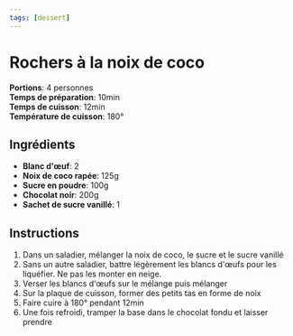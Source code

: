 ```yaml
---
tags: [dessert]
---
```

# Rochers à la noix de coco
<CenteredImage :src="$withBase('/images/recettes/rocher_coco.jpg')" alt="rocher_coco" width="500" />

**Portions**: 4 personnes<br>
**Temps de préparation**: 10min<br>
**Temps de cuisson**: 12min<br>
**Température de cuisson**: 180°

## Ingrédients
- **Blanc d'œuf**: 2
- **Noix de coco rapée**: 125g
- **Sucre en poudre**: 100g
- **Chocolat noir**: 200g
- **Sachet de sucre vanillé**: 1

## Instructions
1. Dans un saladier, mélanger la noix de coco, le sucre et le sucre vanillé
2. Sans un autre saladier, battre légèrement les blancs d'œufs pour les liquéfier. Ne pas les monter en neige.
3. Verser les blancs d'œufs sur le mélange puis mélanger
4. Sur la plaque de cuisson, former des petits tas en forme de noix
6. Faire cuire à 180° pendant 12min
7. Une fois refroidi, tramper la base dans le chocolat fondu et laisser prendre
